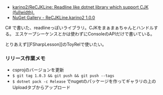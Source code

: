 - [karino2/ReCJKLine: Readline like dotnet library which support CJK (fullwidth).](https://github.com/karino2/ReCJKLine)
- [NuGet Gallery - ReCJKLine.karino2 1.0.0](https://www.nuget.org/packages/ReCJKLine.karino2/)

C# で書いた、readlineっぽいライブラリ。CJKをまぁまぁちゃんとハンドルする。
エスケープシーケンスとかは使わずにConsoleのAPIだけで書いている。

とりあえず[[FSharpLesson]]のToyRelで使いたい。

### リリース作業メモ

- csprojのバージョンを更新
- `$ git tag 1.0.3 && git push && git push --tags`
- `$ dotnet pack -c Release` でnugetのパッケージを作ってギャラリの上のUploadタブからアップロード